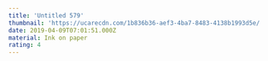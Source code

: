 ```yaml
---
title: 'Untitled 579'
thumbnail: 'https://ucarecdn.com/1b836b36-aef3-4ba7-8483-4138b1993d5e/'
date: 2019-04-09T07:01:51.000Z
material: Ink on paper
rating: 4
---
```

